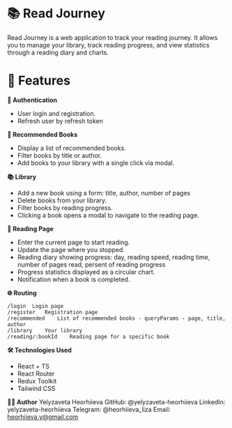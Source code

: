 # 📚 Read Journey

Read Journey is a web application to track your reading journey. It allows you to manage your library, track reading progress, and view statistics through a reading diary and charts.

# 🚀 Features
**🔐 Authentication**
 - User login and registration.
 - Refresh user by refresh token

**📖 Recommended Books**
 - Display a list of recommended books.
 - Filter books by title or author.
 - Add books to your library with a single click via modal.

**📚 Library**
 - Add a new book using a form: title, author, number of pages
 - Delete books from your library.
 - Filter books by reading progress.
 - Clicking a book opens a modal to navigate to the reading page.

**📝 Reading Page**
 - Enter the current page to start reading.
 - Update the page where you stopped.
 - Reading diary showing progress: day, reading speed, reading time, number of pages read, persent of reading progress
 - Progress statistics displayed as a circular chart.
 - Notification when a book is completed.

**🌐 Routing**
```
/login	Login page
/register	Registration page
/recommended	List of recommended books - queryParams - page, title, author
/library	Your library
/reading/:bookId	Reading page for a specific book
```

**🛠️ Technologies Used**
 - React + TS
 - React Router
 - Redux Toolkit
 - Tailwind CSS

**👩‍💻 Author**
Yelyzaveta Heorhiieva
GitHub: @yelyzaveta-heorhiieva
LinkedIn: yelyzaveta-heorhiieva
Telegram: @heorhiieva_liza
Email: heorhiieva.y@gmail.com
